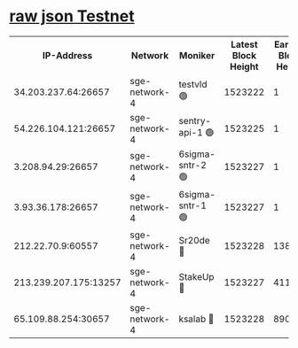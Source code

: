
[raw json Testnet](https://rpc-check.sget.stavr.tech/sget/rpc-sget-result.json)
=


<table><tr><th>IP-Address</th><th>Network</th><th>Moniker</th><th>Latest Block Height</th><th>Earliest Block Height</th><th>Catching Up</th><th>Tx Index</th><th>Voting Power</th><th>Scan Time</th></tr><tr><td>34.203.237.64:26657</td><td>sge-network-4</td><td>testvld 🟢</td><td>1523222</td><td>1</td><td>False</td><td>on</td><td>0</td><td>2024-02-11T18:25:01.610856709UTC</td></tr><tr><td>54.226.104.121:26657</td><td>sge-network-4</td><td>sentry-api-1 🟢</td><td>1523225</td><td>1</td><td>False</td><td>on</td><td>0</td><td>2024-02-11T18:25:16.698598327UTC</td></tr><tr><td>3.208.94.29:26657</td><td>sge-network-4</td><td>6sigma-sntr-2 🟢</td><td>1523227</td><td>1</td><td>False</td><td>on</td><td>0</td><td>2024-02-11T18:25:26.845589152UTC</td></tr><tr><td>3.93.36.178:26657</td><td>sge-network-4</td><td>6sigma-sntr-1 🟢</td><td>1523227</td><td>1</td><td>False</td><td>on</td><td>0</td><td>2024-02-11T18:25:29.516019561UTC</td></tr><tr><td>212.22.70.9:60557</td><td>sge-network-4</td><td>Sr20de 🔴</td><td>1523228</td><td>138001</td><td>False</td><td>on</td><td>104</td><td>2024-02-11T18:25:34.442026833UTC</td></tr><tr><td>213.239.207.175:13257</td><td>sge-network-4</td><td>StakeUp 🔴</td><td>1523227</td><td>411001</td><td>False</td><td>off</td><td>100</td><td>2024-02-11T18:25:25.872162106UTC</td></tr><tr><td>65.109.88.254:30657</td><td>sge-network-4</td><td>ksalab 🔴</td><td>1523228</td><td>890001</td><td>False</td><td>off</td><td>1946</td><td>2024-02-11T18:25:31.918535709UTC</td></tr></table>
